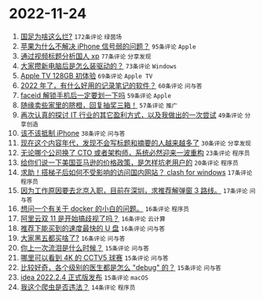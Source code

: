 # 2022-11-24

1. [国足为啥这么烂?](https://www.v2ex.com/t/897544) `172条评论` `绿茵场`
1. [苹果为什么不解决 iPhone 信号弱的问题？](https://www.v2ex.com/t/897600) `95条评论` `Apple`
1. [通过视频标题分析国人 xp](https://www.v2ex.com/t/897558) `77条评论` `分享发现`
1. [大家攒新电脑后是怎么装驱动的？](https://www.v2ex.com/t/897632) `73条评论` `Windows`
1. [Apple TV 128GB 初体验](https://www.v2ex.com/t/897508) `69条评论` `Apple TV`
1. [2022 年了，有什么好用的记录笔记的软件？](https://www.v2ex.com/t/897520) `60条评论` `问与答`
1. [faceid 解锁手机后一定要划一下吗](https://www.v2ex.com/t/897506) `59条评论` `Apple`
1. [随缘卖些家里的脐橙，回复抽奖三箱！](https://www.v2ex.com/t/897658) `57条评论` `推广`
1. [再次认真的探讨 IT 行业的其它盈利方式，以及我做出的一次尝试](https://www.v2ex.com/t/897487) `49条评论` `分享创造`
1. [该不该抵制 iPhone](https://www.v2ex.com/t/897741) `38条评论` `问与答`
1. [现在这个内容年代，发现不会写标题和摘要的人越来越多了](https://www.v2ex.com/t/897574) `30条评论` `分享发现`
1. [无论哪个公司换了 CTO 或者架构师，系统必然迎来一波重构](https://www.v2ex.com/t/897620) `23条评论` `程序员`
1. [给你们说一下美国亚马逊的价格政策，是怎样坑老用户的](https://www.v2ex.com/t/897581) `20条评论` `程序员`
1. [求助！搭梯子后如何不受影响的访问国内网站？ clash for windows](https://www.v2ex.com/t/897609) `17条评论` `程序员`
1. [因为工作原因要去北京入职，目前在深圳，求推荐解弹窗 3 路线。](https://www.v2ex.com/t/897553) `17条评论` `问与答`
1. [想问一个有关于 docker 的小白的问题。](https://www.v2ex.com/t/897700) `16条评论` `程序员`
1. [阿里云双 11 是开始搞歧视了吗？](https://www.v2ex.com/t/897542) `16条评论` `云计算`
1. [推荐下能买到的速度最快的 U 盘](https://www.v2ex.com/t/897534) `16条评论` `问与答`
1. [大家黑五都买啥了?](https://www.v2ex.com/t/897497) `16条评论` `问与答`
1. [你上一次流泪是什么时候？](https://www.v2ex.com/t/897718) `15条评论` `问与答`
1. [哪里可以看到 4K 的 CCTV5 球赛](https://www.v2ex.com/t/897652) `15条评论` `问与答`
1. [比较好奇，各个级别的医生都是怎么 "debug" 的？](https://www.v2ex.com/t/897625) `15条评论` `问与答`
1. [idea 2022.2.4 正式版发布](https://www.v2ex.com/t/897518) `15条评论` `macOS`
1. [我这个爬虫是否违法？](https://www.v2ex.com/t/897720) `14条评论` `程序员`

